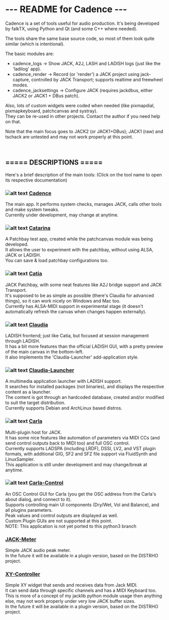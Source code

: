 # ---  README for Cadence  ---

Cadence is a set of tools useful for audio production.
It's being developed by falkTX, using Python and Qt (and some C++ where needed).

The tools share the same base source code, so most of them look quite similar (which is intentional).

The basic modules are:

-   cadence_logs -> Show JACK, A2J, LASH and LADISH logs (just like the 'ladilog' app).
-   cadence_render -> Record (or 'render') a JACK project using jack-capture, controlled by JACK Transport; supports realtime and freewheel modes.
-   cadence_jacksettings -> Configure JACK (requires jackdbus, either JACK2 or JACK1 + DBus patch).

Also, lots of custom widgets were coded when needed (like pixmapdial, pixmapkeyboard, patchcanvas and systray).<br/>
They can be re-used in other projects. Contact the author if you need help on that.

Note that the main focus goes to JACK2 (or JACK1+DBus); JACK1 (raw) and tschack are untested and may not work properly at this point.

<br/>

===== DESCRIPTIONS =====
------------------------
Here's a brief description of the main tools:
(Click on the tool name to open its respective documentation)

### ![alt text](./blob/master/src/icons/48x48/cadence.png) [Cadence](http://kxstudio.sourceforge.net/KXStudio:Applications:Cadence)
The main app. It performs system checks, manages JACK, calls other tools and make system tweaks.<br/>
Currently under development, may change at anytime.

### ![alt text](./blob/master/src/icons/48x48/catarina.png) [Catarina](http://kxstudio.sourceforge.net/KXStudio:Applications:Catarina)
A Patchbay test app, created while the patchcanvas module was being developed.<br/>
It allows the user to experiment with the patchbay, without using ALSA, JACK or LADISH.<br/>
You can save & load patchbay configurations too.

### ![alt text](./blob/master/src/icons/48x48/catia.png) [Catia](http://kxstudio.sourceforge.net/KXStudio:Applications:Catia)
JACK Patchbay, with some neat features like A2J bridge support and JACK Transport.<br/>
It's supposed to be as simple as possible (there's Claudia for advanced things), so it can work nicely on Windows and Mac too.<br/>
Currently has ALSA-MIDI support in experimental stage (it doesn't automatically refresh the canvas when changes happen externally).

### ![alt text](./blob/master/src/icons/48x48/claudia.png) [Claudia](http://kxstudio.sourceforge.net/KXStudio:Applications:Claudia)
LADISH frontend; just like Catia, but focused at session management through LADISH.<br/>
It has a bit more features than the official LADISH GUI, with a pretty preview of the main canvas in the bottom-left.<br/>
It also implements the 'Claudia-Launcher' add-application style.

### ![alt text](./blob/master/src/icons/48x48/claudia-launcher.png) [Claudia-Launcher](http://kxstudio.sourceforge.net/KXStudio:Applications:Claudia-Launcher)
A multimedia application launcher with LADISH support.<br/>
It searches for installed packages (not binaries), and displays the respective content as a launcher.<br/>
The content is got through an hardcoded database, created and/or modified to suit the target distribution.<br/>
Currently supports Debian and ArchLinux based distros.

### ![alt text](./blob/master/src/icons/48x48/carla.png) [Carla](http://kxstudio.sourceforge.net/KXStudio:Applications:Carla)
Multi-plugin host for JACK.<br/>
It has some nice features like automation of parameters via MIDI CCs (and send control outputs back to MIDI too) and full OSC control.<br/>
Currently supports LADSPA (including LRDF), DSSI, LV2, and VST plugin formats, with additional GIG, SF2 and SFZ file support via FluidSynth and LinuxSampler.<br/>
This application is still under development and may change/break at anytime.

### ![alt text](./blob/master/src/icons/48x48/carla-control.png) [Carla-Control](http://kxstudio.sourceforge.net/KXStudio:Applications:Carla-Control)
An OSC Control GUI for Carla (you get the OSC address from the Carla's about dialog, and connect to it).<br/>
Supports controlling main UI components (Dry/Wet, Vol and Balance), and all plugins parameters.<br/>
Peak values and control outputs are displayed as well.<br/>
Custom Plugin GUIs are not supported at this point.<br/>
NOTE: This application is not yet ported to this python3 branch

### [JACK-Meter](http://kxstudio.sourceforge.net/KXStudio:Applications:JACK-Meter)
Simple JACK audio peak meter.<br/>
In the future it will be available in a plugin version, based on the DISTRHO project.

### [XY-Controller](http://kxstudio.sourceforge.net/KXStudio:Applications:XY-Controller)
Simple XY widget that sends and receives data from Jack MIDI.<br/>
It can send data through specific channels and has a MIDI Keyboard too.<br/>
This is more of a concept of my jacklib python module usage then anything else, may not work properly under very low JACK buffer sizes.<br/>
In the future it will be available in a plugin version, based on the DISTRHO project.
